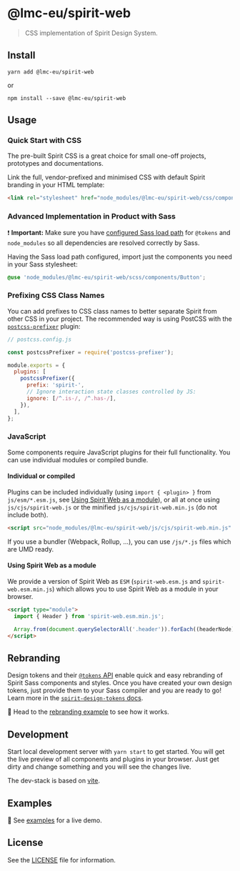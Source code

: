 # @lmc-eu/spirit-web

> CSS implementation of Spirit Design System.

## Install

```shell
yarn add @lmc-eu/spirit-web
```

or

```shell
npm install --save @lmc-eu/spirit-web
```

## Usage

### Quick Start with CSS

The pre-built Spirit CSS is a great choice for small one-off projects,
prototypes and documentations.

Link the full, vendor-prefixed and minimised CSS with default Spirit branding
in your HTML template:

```html
<link rel="stylesheet" href="node_modules/@lmc-eu/spirit-web/css/components.min.css" />
```

### Advanced Implementation in Product with Sass

❗ **Important:** Make sure you have
[configured Sass load path][configuring-load-path] for `@tokens` and
`node_modules` so all dependencies are resolved correctly by Sass.

Having the Sass load path configured, import just the components you need in
your Sass stylesheet:

```scss
@use 'node_modules/@lmc-eu/spirit-web/scss/components/Button';
```

### Prefixing CSS Class Names

You can add prefixes to CSS class names to better separate Spirit from other CSS
in your project. The recommended way is using PostCSS with the
[`postcss-prefixer`][postcss-prefixer] plugin:

```js
// postcss.config.js

const postcssPrefixer = require('postcss-prefixer');

module.exports = {
  plugins: [
    postcssPrefixer({
      prefix: 'spirit-',
      // Ignore interaction state classes controlled by JS:
      ignore: [/^.is-/, /^.has-/],
    }),
  ],
};
```

### JavaScript

Some components require JavaScript plugins for their full functionality. You can use individual modules or compiled bundle.

#### Individual or compiled

Plugins can be included individually (using `import { <plugin> }` from `js/esm/*.esm.js`, see [Using Spirit Web as a module](#using-spirit-web-as-a-module)), or all at once using `js/cjs/spirit-web.js` or the minified `js/cjs/spirit-web.min.js` (do not include both).

```html
<script src="node_modules/@lmc-eu/spirit-web/js/cjs/spirit-web.min.js" async></script>
```

If you use a bundler (Webpack, Rollup, ...), you can use `/js/*.js` files which are UMD ready.

#### Using Spirit Web as a module

We provide a version of Spirit Web as `ESM` (`spirit-web.esm.js` and `spirit-web.esm.min.js`) which allows you to use Spirit Web as a module in your browser.

```html
<script type="module">
  import { Header } from 'spirit-web.esm.min.js';

  Array.from(document.querySelectorAll('.header')).forEach((headerNode) => new Header(headerNode));
</script>
```

## Rebranding

Design tokens and their [`@tokens` API][tokens-api] enable quick and easy
rebranding of Spirit Sass components and styles. Once you have created your own
design tokens, just provide them to your Sass compiler and you are ready to go!
Learn more in the [`spirit-design-tokens` docs][rebranding].

👀 Head to the [rebranding example] to see how it works.

## Development

Start local development server with `yarn start` to get started. You will get the live preview of all components and plugins in your browser. Just get dirty and change something and you will see the changes live.

The dev-stack is based on [vite](https://vitejs.dev/).

## Examples

👀 See [examples] for a live demo.

## License

See the [LICENSE](LICENSE.md) file for information.

[configuring-load-path]: https://github.com/lmc-eu/spirit-design-system/tree/main/packages/design-tokens#configuring-load-path
[tokens-api]: https://github.com/lmc-eu/spirit-design-system/tree/main/packages/design-tokens#tokens-api
[rebranding]: https://github.com/lmc-eu/spirit-design-system/tree/main/packages/design-tokens#b-via-load-path
[rebranding example]: https://github.com/lmc-eu/spirit-design-system/tree/main/examples/web/src/jobs
[examples]: https://lmc-eu.github.io/spirit-design-system/web/
[postcss-prefixer]: https://www.npmjs.com/package/postcss-prefixer
